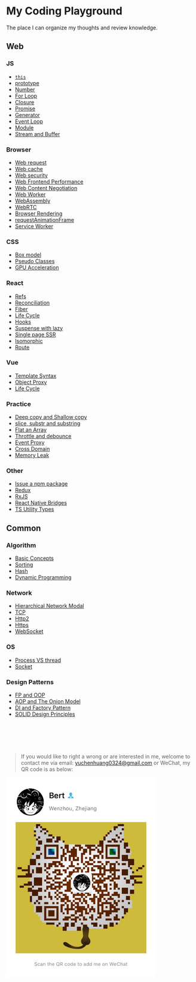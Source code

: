 # My Coding Playground

The place I can organize my thoughts and review knowledge.

## Web

### JS

- [`this`](/js/this.md)
- [prototype](/js/prototype.md)
- [Number](/js/number.md)
- [For Loop](/js/for_loop.md)
- [Closure](/js/closure.md)
- [Promise](/js/promise.md)
- [Generator](/js/generator.md)
- [Event Loop](/js/event_loop.md)
- [Module](/js/module.md)
- [Stream and Buffer](/js/stream_buffer.md)

### Browser

- [Web request](/web/request.md)
- [Web cache](/web/web_cache.md)
- [Web security](/web/web_security.md)
- [Web Frontend Performance](/web/performance.md)
- [Web Content Negotiation](/web/content_negotiation.md)
- [Web Worker](/web/web_worker.md)
- [WebAssembly](/web/wasm.md)
- [WebRTC]()
- [Browser Rendering](/web/browser_render.md)
- [requestAnimationFrame](/web/requestAnimationFrame.md)
- [Service Worker](/web/service_worker.md)

### CSS

- [Box model](/css/box_model.md)
- [Pseudo Classes](/css/pseudo_classes.md)
- [GPU Acceleration]()

### React

- [Refs](/react/refs.md)
- [Reconciliation](/react/diff.md)
- [Fiber](/react/fiber.md)
- [Life Cycle](/react/life_cycle.md)
- [Hooks](/react/hooks.md)
- [Suspense with lazy](/react/lazy_load.md)
- [Single page SSR](/react/ssr.md)
- [Isomorphic](/react/isomorphic.md)
- [Route](/react/route.md)

### Vue

- [Template Syntax](/vue/template_syntax.md)
- [Object Proxy](/js/object_proxy.md)
- [Life Cycle](/vue/life_cycle.md)

### Practice

- [Deep copy and Shallow copy](/js/object_copy.md)
- [slice, substr and substring](/practical/string_process.md)
- [Flat an Array](/practical/flat_array.md)
- [Throttle and debounce](/practical/debounce_throttle.md)
- [Event Proxy](/practical/events_proxy.md)
- [Cross Domain](/practical/cross_domain.md)
- [Memory Leak](/practical/memory_leak.md)

### Other

- [Issue a npm package](/other/npm_issue.md)
- [Redux](/other/redux.md)
- [RxJS](/other/rxjs.md)
- [React Native Bridges](/other/rn_bridges.md)
- [TS Utility Types](/other/utility_types.md)

## Common

### Algorithm

- [Basic Concepts](/algorithm/concepts.md)
- [Sorting](/algorithm/common_sort.md)
- [Hash](/algorithm/common_hash.md)
- [Dynamic Programming](/algorithm/dp.md)

### Network

- [Hierarchical Network Modal]()
- [TCP](/network/http.md)
- [Http2](/network/http2.md)
- [Https](/network/https.md)
- [WebSocket](/network/ws.md)

### OS

- [Process VS thread]()
- [Socket](/os/socket.md)

### Design Patterns

- [FP and OOP](/design/fp_oop.md)
- [AOP and The Onion Model](/design/aop.md)
- [DI and Factory Pattern](/design/di_factory.md)
- [SOLID Design Principles](/design/solid.md)

<br />
<br />
<br />
<br />

> If you would like to right a wrong or are interested in me, welcome to contact me via email: yuchenhuang0324@gmail.com or WeChat, my QR code is as below:

<img src="assets/qr_code.jpeg" width="400"/>
